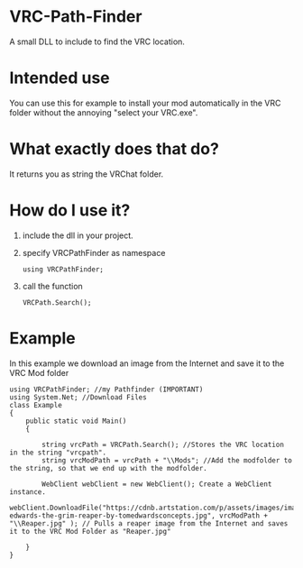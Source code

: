 # VRC-Path-Finder
A small DLL to include to find the VRC location.

# Intended use
You can use this for example to install your mod automatically in the VRC folder without the annoying "select your VRC.exe".

# What exactly does that do?
It returns you as string the VRChat folder.

# How do I use it?
1. include the dll in your project.
2. specify VRCPathFinder as namespace
            
       using VRCPathFinder;
3. call the function

       VRCPath.Search();
      
# Example
In this example we download an image from the Internet and save it to the VRC Mod folder

    using VRCPathFinder; //my Pathfinder (IMPORTANT)
    using System.Net; //Download Files
    class Example
    {
        public static void Main()
        {

            string vrcPath = VRCPath.Search(); //Stores the VRC location in the string "vrcpath".
            string vrcModPath = vrcPath + "\\Mods"; //Add the modfolder to the string, so that we end up with the modfolder.

            WebClient webClient = new WebClient(); Create a WebClient instance.
            webClient.DownloadFile("https://cdnb.artstation.com/p/assets/images/images/000/115/039/large/tom-edwards-the-grim-reaper-by-tomedwardsconcepts.jpg", vrcModPath + "\\Reaper.jpg" ); // Pulls a reaper image from the Internet and saves it to the VRC Mod Folder as "Reaper.jpg"

        }
    }
